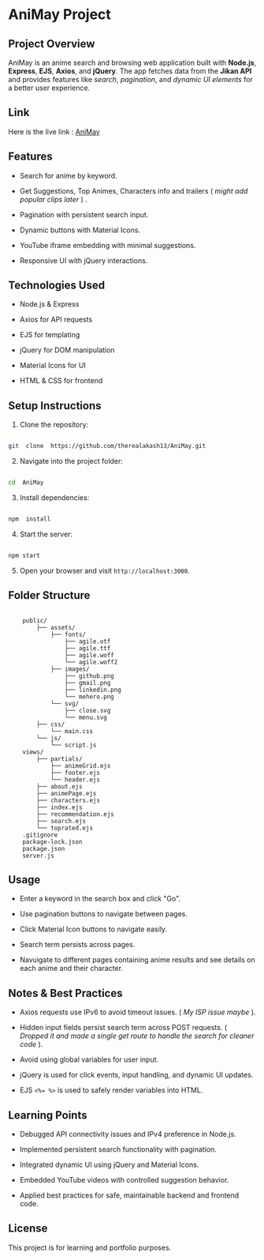 # AniMay Project

  

## Project Overview

AniMay is an anime search and browsing web application built with **Node.js**, **Express**, **EJS**, **Axios**, and **jQuery**. The app fetches data from the **Jikan API** and provides features like *search*, *pagination*, and *dynamic UI elements* for a better user experience.

  
## Link
Here is the live link : [AniMay](https://animay.onrender.com)


## Features

- Search for anime by keyword.

- Get Suggestions, Top Animes, Characters info and trailers ( *might add popular clips later* ) .

- Pagination with persistent search input.

- Dynamic buttons with Material Icons.

- YouTube iframe embedding with minimal suggestions.

- Responsive UI with jQuery interactions.

  

## Technologies Used

- Node.js & Express

- Axios for API requests

- EJS for templating

- jQuery for DOM manipulation

- Material Icons for UI

- HTML & CSS for frontend

  

## Setup Instructions

1. Clone the repository:

```bash

git  clone  https://github.com/therealakash13/AniMay.git

```

2. Navigate into the project folder:

```bash

cd  AniMay

```

3. Install dependencies:

```bash

npm  install

```

4. Start the server:

```bash

npm start

```

5. Open your browser and visit `http://localhost:3000`.

  

## Folder Structure

```

	public/
	    ├── assets/
	        ├── fonts/
	            ├── agile.otf
	            ├── agile.ttf
	            ├── agile.woff
	            └── agile.woff2
	        ├── images/
	            ├── github.png
	            ├── gmail.png
	            ├── linkedin.png
	            └── mehero.png
	        └── svg/
	            ├── close.svg
	            └── menu.svg
	    ├── css/
	        └── main.css
	    └── js/
	        └── script.js
	views/
	    ├── partials/
	        ├── animeGrid.ejs
	        ├── footer.ejs
	        └── header.ejs
	    ├── about.ejs
	    ├── animePage.ejs
	    ├── characters.ejs
	    ├── index.ejs
	    ├── recommendation.ejs
	    ├── search.ejs
	    └── toprated.ejs
	.gitignore
	package-lock.json
	package.json
	server.js

```

  

## Usage

- Enter a keyword in the search box and click "Go".

- Use pagination buttons to navigate between pages.

- Click Material Icon buttons to navigate easily.

- Search term persists across pages.

- Navuigate to different pages containing anime results and see details on each anime and their character. 

  

## Notes & Best Practices

- Axios requests use IPv6 to avoid timeout issues. ( *My ISP issue maybe* ).

- Hidden input fields persist search term across POST requests. ( *Dropped it and made a single get route to handle the search for cleaner code* ).

- Avoid using global variables for user input.

- jQuery is used for click events, input handling, and dynamic UI updates.

- EJS `<%= %>` is used to safely render variables into HTML.

  

## Learning Points

- Debugged API connectivity issues and IPv4 preference in Node.js.

- Implemented persistent search functionality with pagination.

- Integrated dynamic UI using jQuery and Material Icons.

- Embedded YouTube videos with controlled suggestion behavior.

- Applied best practices for safe, maintainable backend and frontend code.

  

## License

This project is for learning and portfolio purposes.
